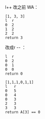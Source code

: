 l++ 改之前 WA：

    [1, 3, 3]
    l  r
    0  2
    1  2
    2  2
    return 3

改成r -- ：

    l  r
    0  2
    0  1
    0  0
    return 0

    [1,1,1,0,1,1]
    l   r
    0   5
    0   4
    0   3
    2   3
    3   3
    return A[3] == 0


